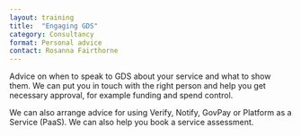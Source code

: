 ```yaml
---
layout: training
title:  "Engaging GDS"
category: Consultancy
format: Personal advice
contact: Rosanna Fairthorne
---
```


Advice on when to speak to GDS about your service and what to show them. We can put you in touch with the right person and help you get necessary approval, for example funding and spend control.

We can also arrange advice for using Verify, Notify, GovPay or Platform as a Service (PaaS). We can also help you book a service assessment.
